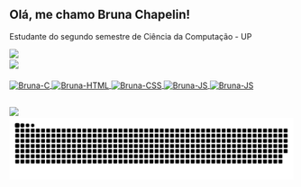 ## Olá, me chamo Bruna Chapelin!
Estudante do segundo semestre de Ciência da Computação - UP

<div>
  <a href="https://github.com/joyllty>
  <img height="180em" src="https://github-readme-stats.vercel.app/api?username=joyllty&show_icons=true&theme=dracula"/>
  <img height="180em" src="https://github-readme-stats.vercel.app/api?username=joyllty&show_icons=true&theme=dracula"/> <br>
  <img height="150em" src="https://github-readme-stats.vercel.app/api/top-langs/?username=joyllty&layout=compact&langs_count=16&theme=dracula"/>
</div>

<div style="display: inline_block"><br>
  <img align="center" alt="Bruna-C" height="30" width="40" src="https://cdn.jsdelivr.net/gh/devicons/devicon@latest/icons/c/c-original.svg"/>
  <img align="center" alt="Bruna-HTML" height="30" width="40" src="https://cdn.jsdelivr.net/gh/devicons/devicon@latest/icons/html5/html5-original.svg"/>
  <img align="center" alt="Bruna-CSS" height="30" width="40" src="https://cdn.jsdelivr.net/gh/devicons/devicon@latest/icons/css3/css3-original.svg"/>
  <img align="center" alt="Bruna-JS" height="30" width="40" src="https://cdn.jsdelivr.net/gh/devicons/devicon@latest/icons/javascript/javascript-original.svg"/>
  <img align="center" alt="Bruna-JS" height="30" width="40" src="https://cdn.jsdelivr.net/gh/devicons/devicon@latest/icons/mysql/mysql-original.svg"/>
</div>

##

<div>
  <a href="https://www.instagram.com/joyllty" target="_blank"><img src="https://img.shields.io/badge/Instagram-E4405F?style=for-the-badge&logo=instagram&logoColor=white" target="_blank"></a>
  
<picture>
  <source media="(prefers-color-scheme: dark)" srcset="https://raw.githubusercontent.com/joyllty/joyllty/output/github-contribution-grid-snake-dark.svg">
  <source media="(prefers-color-scheme: light)" srcset="https://raw.githubusercontent.com/joyllty/joyllty/output/github-contribution-grid-snake.svg">
  <img alt="github contribution grid snake animation" src="https://raw.githubusercontent.com/joyllty/joyllty/output/github-contribution-grid-snake.svg">
</picture>
</div>

     
            

